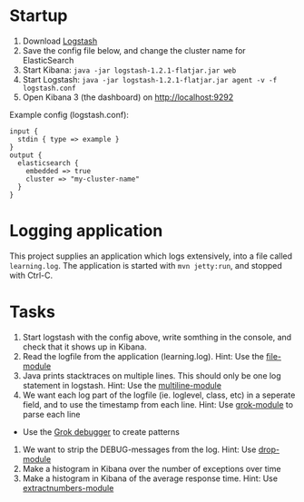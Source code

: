 
Startup
============

1. Download [Logstash](https://download.elasticsearch.org/logstash/logstash/logstash-1.2.1-flatjar.jar)
1. Save the config file below, and change the cluster name for ElasticSearch
1. Start Kibana: ```java -jar logstash-1.2.1-flatjar.jar web```
1. Start Logstash: ```java -jar logstash-1.2.1-flatjar.jar agent -v -f logstash.conf```
1. Open Kibana 3 (the dashboard) on [http://localhost:9292]()


Example config (logstash.conf):
```
input {
  stdin { type => example }
}
output {
  elasticsearch {
    embedded => true
    cluster => "my-cluster-name"
  }
}
```

Logging application
===================

This project supplies an application which logs extensively, into a file called ```learning.log```. The application is started with ```mvn jetty:run```, and stopped with Ctrl-C.


Tasks
=====

1. Start logstash with the config above, write somthing in the console, and check that it shows up in Kibana.
1. Read the logfile from the application (learning.log). Hint: Use the [file-module](http://logstash.net/docs/1.2.1/inputs/file)
1. Java prints stacktraces on multiple lines. This should only be one log statement in logstash. Hint: Use the [multiline-module](http://logstash.net/docs/1.2.1/codecs/multiline)
1. We want each log part of the logfile (ie. loglevel, class, etc) in a seperate field, and to use the timestamp from each line. Hint: Use [grok-module](http://logstash.net/docs/1.2.1/filters/grok) to parse each line
  * Use the [Grok debugger](http://grokdebug.herokuapp.com/) to create patterns
1. We want to strip the DEBUG-messages from the log. Hint: Use [drop-module](http://logstash.net/docs/1.2.1/filters/drop)
1. Make a histogram in Kibana over the number of exceptions over time
1. Make a histogram in Kibana of the average response time. Hint: Use [extractnumbers-module](http://logstash.net/docs/1.2.1/filters/extractnumbers)


